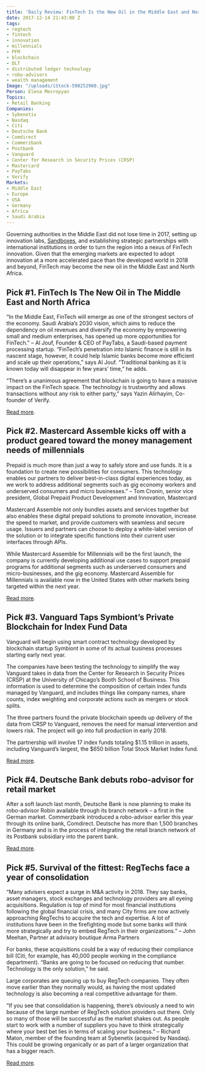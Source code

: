 ```yaml
---
title: 'Daily Review: FinTech Is the New Oil in the Middle East and North Africa'
date: 2017-12-14 21:43:00 Z
tags:
- regtech
- fintech
- innovation
- millennials
- PFM
- blockchain
- DLT
- distributed ledger technology
- robo-advisors
- wealth management
Image: "/uploads/iStock-598252960.jpg"
Person: Elena Mesropyan
Topics:
- Retail Banking
Companies:
- Sybenetix
- Nasdaq
- Citi
- Deutsche Bank
- Comdirect
- Commerzbank
- Postbank
- Vanguard
- Center for Research in Security Prices (CRSP)
- Mastercard
- PayTabs
- Verify
Markets:
- Middle East
- Europe
- USA
- Germany
- Africa
- Saudi Arabia
---
```


Governing authorities in the Middle East did not lose time in 2017, setting up innovation labs, [Sandboxes](https://letstalkpayments.com/international-fintech-regulatory-sandboxes-launched-by-forward-thinking-financial-authorities/), and establishing strategic partnerships with international institutions in order to turn the region into a nexus of FinTech innovation. Given that the emerging markets are expected to adopt innovation at a more accelerated pace than the developed world in 2018 and beyond, FinTech may become the new oil in the Middle East and North Africa.

## **Pick #1. FinTech Is The New Oil in The Middle East and North Africa**

“In the Middle East, FinTech will emerge as one of the strongest sectors of the economy. Saudi Arabia’s 2030 vision, which aims to reduce the dependency on oil revenues and diversify the economy by empowering small and medium enterprises, has opened up more opportunities for FinTech.” – Al Jouf, Founder & CEO of PayTabs, a Saudi-based payment processing startup. “FinTech’s penetration into Islamic finance is still in its nascent stage, however, it could help Islamic banks become more efficient and scale up their operations,” says Al Jouf. “Traditional banking as it is known today will disappear in few years’ time,” he adds.

“There’s a unanimous agreement that blockchain is going to have a massive impact on the FinTech space. The technology is trustworthy and allows transactions without any risk to either party,” says Yazin Alirhayim, Co-founder of Verify.

[Read more](https://www.forbes.com/sites/suparnadutt/2017/12/11/fintech-in-mena-at-tipping-point-as-regulators-and-governments-start-taking-it-seriously/#41600ffe2316).

## **Pick #2. Mastercard Assemble kicks off with a product geared toward the money management needs of millennials**

Prepaid is much more than just a way to safely store and use funds. It is a foundation to create new possibilities for consumers. This technology enables our partners to deliver best-in-class digital experiences today, as we work to address additional segments such as gig economy workers and underserved consumers and micro businesses.” – Tom Cronin, senior vice president, Global Prepaid Product Development and Innovation, Mastercard

Mastercard Assemble not only bundles assets and services together but also enables these digital prepaid solutions to promote innovation, increase the speed to market, and provide customers with seamless and secure usage. Issuers and partners can choose to deploy a white-label version of the solution or to integrate specific functions into their current user interfaces through APIs.

While Mastercard Assemble for Millennials will be the first launch, the company is currently developing additional use cases to support prepaid programs for additional segments such as underserved consumers and micro-businesses, and the gig economy. Mastercard Assemble for Millennials is available now in the United States with other markets being targeted within the next year.

[Read more](https://newsroom.mastercard.com/press-releases/new-mastercard-digital-platform-offers-holistic-management-for-prepaid-accounts/).

## **Pick #3. Vanguard Taps Symbiont’s Private Blockchain for Index Fund Data**

Vanguard will begin using smart contract technology developed by blockchain startup Symbiont in some of its actual business processes starting early next year.

The companies have been testing the technology to simplify the way Vanguard takes in data from the Center for Research in Security Prices (CRSP) at the University of Chicago’s Booth School of Business. This information is used to determine the composition of certain index funds managed by Vanguard, and includes things like company names, share counts, index weighting and corporate actions such as mergers or stock splits.

The three partners found the private blockchain speeds up delivery of the data from CRSP to Vanguard, removes the need for manual intervention and lowers risk. The project will go into full production in early 2018.

The partnership will involve 17 index funds totaling $1.15 trillion in assets, including Vanguard’s largest, the $650 billion Total Stock Market Index fund.

[Read more](https://www.coindesk.com/vanguard-taps-symbionts-private-blockchain-for-index-fund-data/).

## **Pick #4. Deutsche Bank debuts robo-advisor for retail market**

After a soft launch last month, Deutsche Bank is now planning to make its robo-advisor Robin available through its branch network – a first in the German market. Commerzbank introduced a robo-advisor earlier this year through its online bank, Comdirect. Deutsche has more than 1,500 branches in Germany and is in the process of integrating the retail branch network of its Postbank subsidiary into the parent bank.

[Read more](https://global.handelsblatt.com/finance/deutsche-bank-debuts-robo-advisor-for-retail-market-864501).

## **Pick #5. Survival of the fittest: RegTechs face a year of consolidation**

“Many advisers expect a surge in M&A activity in 2018. They say banks, asset managers, stock exchanges and technology providers are all eyeing acquisitions. Regulation is top of mind for most financial institutions following the global financial crisis, and many City firms are now actively approaching RegTechs to acquire the tech and expertise. A lot of institutions have been in the firefighting mode but some banks will think more strategically and try to embed RegTech in their organizations.” – John Meehan, Partner at advisory boutique Arma Partners

For banks, these acquisitions could be a way of reducing their compliance bill (Citi, for example, has 40,000 people working in the compliance department). “Banks are going to be focused on reducing that number. Technology is the only solution,” he said.

Large corporates are queuing up to buy RegTech companies. They often move earlier than they normally would, as having the most updated technology is also becoming a real competitive advantage for them.

“If you see that consolidation is happening, there’s obviously a need to win because of the large number of RegTech solution providers out there. Only so many of those will be successful as the market shakes out. As people start to work with a number of suppliers you have to think strategically where your best bet lies in terms of scaling your business.” – Richard Maton, member of the founding team at Sybenetix (acquired by Nasdaq). This could be growing organically or as part of a larger organization that has a bigger reach.

[Read more](https://www.fnlondon.com/articles/consolidation-drives-regtech-ma-a-lot-of-them-will-go-under-20171212).